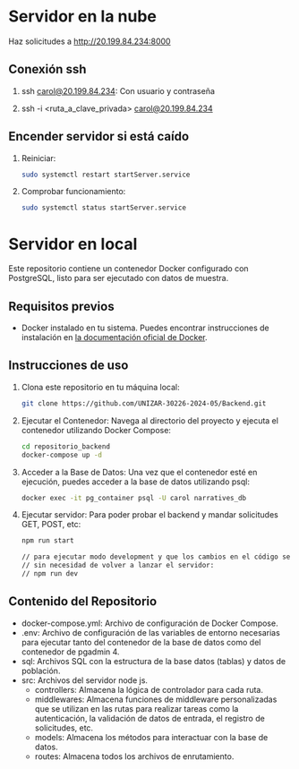 # Servidor en la nube

Haz solicitudes a http://20.199.84.234:8000

## Conexión ssh

1. ssh carol@20.199.84.234:
    Con usuario y contraseña

2. ssh -i <ruta_a_clave_privada> carol@20.199.84.234

## Encender servidor si está caído

1. Reiniciar:
   ```bash
   sudo systemctl restart startServer.service

2. Comprobar funcionamiento:
    ```bash
   sudo systemctl status startServer.service

# Servidor en local

Este repositorio contiene un contenedor Docker configurado con PostgreSQL, listo para ser ejecutado con datos de muestra.

## Requisitos previos

- Docker instalado en tu sistema. Puedes encontrar instrucciones de instalación en [la documentación oficial de Docker](https://docs.docker.com/get-docker/).

## Instrucciones de uso

1. Clona este repositorio en tu máquina local:
   ```bash
   git clone https://github.com/UNIZAR-30226-2024-05/Backend.git

2. Ejecutar el Contenedor:
    Navega al directorio del proyecto y ejecuta el contenedor utilizando Docker Compose:
    ```bash
    cd repositorio_backend
    docker-compose up -d

3. Acceder a la Base de Datos:
    Una vez que el contenedor esté en ejecución, puedes acceder a la base de datos utilizando psql:
    ```bash
    docker exec -it pg_container psql -U carol narratives_db

4. Ejecutar servidor:
    Para poder probar el backend y mandar solicitudes GET, POST, etc:
    ```bash
    npm run start
    
    // para ejecutar modo development y que los cambios en el código se carguen automáticamente 
    // sin necesidad de volver a lanzar el servidor:
    // npm run dev

## Contenido del Repositorio

- docker-compose.yml: Archivo de configuración de Docker Compose.
- .env: Archivo de configuración de las variables de entorno necesarias para ejecutar tanto del contenedor de la base de datos como del contenedor de pgadmin 4.
- sql: Archivos SQL con la estructura de la base datos (tablas) y datos de población.
- src: Archivos del servidor node js.
    - controllers: Almacena la lógica de controlador para cada ruta.
    - middlewares: Almacena funciones de middleware personalizadas que se utilizan en las rutas para realizar tareas como la autenticación, la validación de datos de entrada, el registro de solicitudes, etc.
    - models: Almacena los métodos para interactuar con la base de datos.
    - routes: Almacena todos los archivos de enrutamiento.
